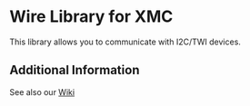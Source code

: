 # Wire Library for XMC
This library allows you to communicate with I2C/TWI devices.

## Additional Information
See also our [Wiki](https://github.com/Infineon/XMC-for-Arduino/wiki/Core-Libraries)